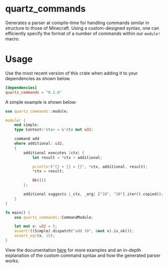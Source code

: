 # quartz_commands

Generates a parser at compile-time for handling commands similar in structure to those of Minecraft.
Using a custom-designed syntax, one can efficiently specify the format of a number of commands
within our `module!` macro.

# Usage

Use the most recent version of this crate when adding it to your dependencies as shown below.
```toml
[dependencies]
quartz_commands = "0.1.0"
```

A simple example is shown below:
```rs
use quartz_commands::module;

module! {
    mod simple;
    type Context<'ctx> = &'ctx mut u32;

    command add
    where additional: u32,
    {
        additional executes |ctx| {
            let result = *ctx + additional;

            println!("{} + {} = {}", *ctx, additional, result);
            *ctx = result;

            Ok(())
        };

        additional suggests |_ctx, _arg| ["10", "20"].iter().copied();
    }
}

fn main() {
    use quartz_commands::CommandModule;

    let mut x: u32 = 5;
    assert!((Simple).dispatch("add 10", &mut x).is_ok());
    assert_eq!(x, 15);
}
```

View the documentation [here](https://docs.rs/quartz_commands) for more examples and an in-depth
explanation of the custom command syntax and how the generated parser works.
